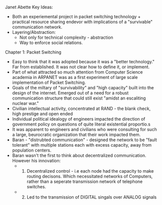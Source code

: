 Janet Abette
Key Ideas: 
- Both an experiemental project in packet switching technology + practical resource sharing endevor with implications of a "survivable" communication network. 
- Layering/Abstraction: 
	- Not only for technical complexity - abstraction
	- Way to enforce social relations. 

Chapter 1: Packet Switching
- Easy to think that it was adopted because it was a "better technology." Far from established. It was not clear how to define it, or implement. 
- Part of what attracted so much attention from Computer Science academia in ARPANET was as a first experiment of large scale implementation of Packet Switching.
- Goals of the miltary of "survivability" and "high capacity" built into the design of the internet. Emerged out of a need for a robust communication structure that could still exist "amidst an escaliting nuclear war."
- Civilian intellectual activity, concentrated at RAND - the blank check, high prestige and open ended 
- Individual political idealogy of engineers impacted the direction of government policy on questions of quite literal existential proportio.s 
- It was apparent to engineers and civilians who were consulting for such a large, beurocratic organization that their work impacted them. 
- Baran - "distrubted communication" - designed the network to be "fault tolerant" with multiple stations each with excess capacity, away from population centers. 
- Baran wasn't the first to think about decentralized communication. However his innovation:
	- 1. Decentralized control - i.e each node had the capacity to make routing decisons. Which necessitated networks of Computers, rather than a seperate transmission network of telephone switches. 
	- 2. Led to the transmission of DIGITAL singals over ANALOG signals 